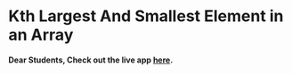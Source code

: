 # Kth Largest And Smallest Element in an Array

#### Dear Students, Check out the live app [here](https://kdeepika-brs.github.io/Largest-Smallest-element/).
